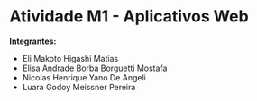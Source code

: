 # Atividade M1 - Aplicativos Web

**Integrantes:**
- Eli Makoto Higashi Matias
- Elisa Andrade Borba Borguetti Mostafa
- Nicolas Henrique Yano De Angeli
- Luara Godoy Meissner Pereira
